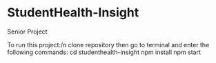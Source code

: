 # StudentHealth-Insight
Senior Project

To run this project:/n
  clone repository then go to terminal and enter the following commands:
    cd studenthealth-insight
    npm install
    npm start
